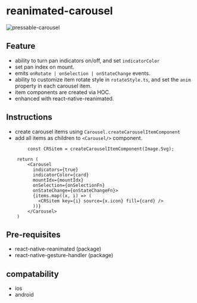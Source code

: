 # reanimated-carousel

![pressable-carousel](https://github.com/tunasing/reanimated-carousel/assets/5899265/f279a56e-27e4-41e6-8ed6-dc7111459571)

## Feature

-   ability to turn pan indicators on/off, and set `indicatorColor`
-   set pan index on mount.
-   emits `onRotate | onSelection | onStateChange` events.
-   ability to customize item rotate style in `rotateStyle.ts`, and set the `anim` property in each carousel item.
-   item components are created via HOC.
-   enhanced with react-native-reanimated.

## Instructions

-   create carousel items using `Carousel.createCarouselItemComponent`
-   add all items as children to `<Carousel/>` component.

```
        const CRSitem = createCarouselItemComponent(Image.Svg);

    return (
        <Carousel
          indicators={true}
          indicatorColor={card}
          mountIdx={mountIdx}
          onSelection={onSelectionFn}
          onStateChange={onStateChangeFn}>
          {items.map((x, i) => (
            <CRSitem key={i} source={x.icon} fill={card} />
          ))}
        </Carousel>
    )
```

## Pre-requisites

-   react-native-reanimated (package)
-   react-native-gesture-handler (package)

## compatability

-   ios
-   android
